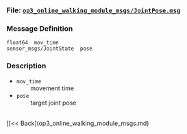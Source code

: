 ### File: [`op3_online_walking_module_msgs/JointPose.msg`](https://github.com/ROBOTIS-GIT/ROBOTIS-OP3-msgs/blob/develop/op3_online_walking_module_msgs/msg/JointPose.msg)

### Message Definition
```
float64  mov_time
sensor_msgs/JointState  pose
```

### Description

* `mov_time`   
&emsp;&emsp; movement time      
* `pose`    
&emsp;&emsp; target joint pose   

<br>
[[&lt;&lt; Back](op3_online_walking_module_msgs.md)
